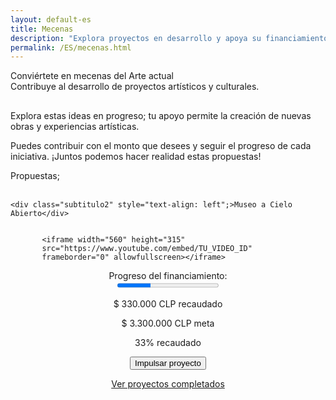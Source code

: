 ```yaml
---
layout: default-es
title: Mecenas
description: "Explora proyectos en desarrollo y apoya su financiamiento."
permalink: /ES/mecenas.html
---
```


<div class="titulo">Conviértete en mecenas del Arte actual</div>

<div class="subtitulo">Contribuye al desarrollo de proyectos artísticos y culturales.</div>

<!-- Párrafo 1 -->
<p class="parrafo" style="margin-top: 6%;">

  Explora estas ideas en progreso; tu apoyo permite la creación de nuevas obras y experiencias artísticas.
</p>

<!-- Párrafo 2 -->
<p class="parrafo";>
 Puedes contribuir con el monto que desees y seguir el progreso de cada iniciativa. ¡Juntos podemos hacer realidad estas propuestas!
</p>

<div class="subtitulo";">Propuestas;</div>
<br>

 <!-- titulo proyecto -->
    <div class="subtitulo2" style="text-align: left";>Museo a Cielo Abierto</div>
  
<!-- Video del Proyecto -->
  <div class="video-container" style="display: flex; justify-content: center; max-width: 80%; margin-left: auto; margin-right: auto;">
   
    <iframe width="560" height="315" src="https://www.youtube.com/embed/TU_VIDEO_ID" frameborder="0" allowfullscreen></iframe>
  </div>
  
<!-- Barra de Progreso -->
  <div class="barra-progreso-container" style="text-align: center; max-width: 80%; margin-left: auto; margin-right: auto;">
    <label for="progreso">Progreso del financiamiento:</label>
    <div class="barra-progreso" style="display: flex; justify-content: center; max-width: 80%; margin-left: auto; margin-right: auto;">
      <progress id="progreso" value="33" max="100" style="width: 50%;"></progress>
    </div>
    <p>$ 330.000 CLP recaudado</p>
    <p>$ 3.300.000 CLP meta</p>
    <p>33% recaudado</p>
  </div>

<form action="https://www.paypal.com/ncp/payment/GX4V3R9TEHJ5G" method="post" target="_blank" style="text-align: center; max-width: 80%; margin-left: auto; margin-right: auto;">
  <input class="pp-GX4V3R9TEHJ5G" type="submit" value="Impulsar proyecto" />
</form>

<div style="text-align: center; max-width: 80%; margin-left: auto; margin-right: auto;">
  <a href="proyectos-completados.html" class="enlace">Ver proyectos completados</a>
</div>
<br><br>


